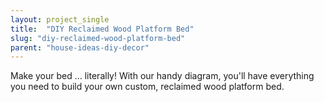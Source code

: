 ```yaml
---
layout: project_single
title:  "DIY Reclaimed Wood Platform Bed"
slug: "diy-reclaimed-wood-platform-bed"
parent: "house-ideas-diy-decor"
---
```

Make your bed ... literally! With our handy diagram, you'll have everything you need to build your own custom, reclaimed wood platform bed.